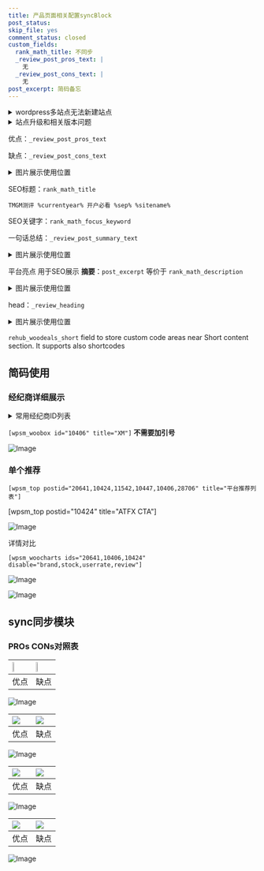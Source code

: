 ```yaml
---
title: 产品页面相关配置syncBlock
post_status: 
skip_file: yes
comment_status: closed
custom_fields:
  rank_math_title: 不同步
  _review_post_pros_text: |
    无
  _review_post_cons_text: |
    无
post_excerpt: 简码备忘
---
```

<details><summary>wordpress多站点无法新建站点</summary>

<li>和报错需要清理cookies一样的原因</li>
<li>wp-config.php里面<code>define( 'SUBDOMAIN_INSTALL', false );//子域名安装</code></li>
<li>新建子站点是用<code>define( 'SUBDOMAIN_INSTALL', true);//子域名安装</code> 完成以后，改成<code>false</code></li>
</details>

<details><summary>站点升级和相关版本问题</summary>

<p>wordpress：5.9.9
woocommerce：7.5.1
出现问题的地方：主题选项里面>><strong>Product layout >>compact style</strong></p>
<p>如何出现没有用过的字段 导致无法保存。先导出配置 然后进行修改，后面再次恢复即可。</p>
<p>出现部分字段无法显示时，需要返回默认布局后，对产品进行保存就好了。</p>
<p></p>
</details>

优点：`_review_post_pros_text`

缺点：`_review_post_cons_text`

<details><summary>图片展示使用位置</summary>

<img src="https://prod-files-secure.s3.us-west-2.amazonaws.com/39ed1227-6d7d-4570-be36-9ccd4a2c4241/f51d3d83-55d4-4bdf-9604-f37ec77ab556/Untitled.png?X-Amz-Algorithm=AWS4-HMAC-SHA256&X-Amz-Content-Sha256=UNSIGNED-PAYLOAD&X-Amz-Credential=ASIAZI2LB466YPDTD344%2F20250208%2Fus-west-2%2Fs3%2Faws4_request&X-Amz-Date=20250208T045517Z&X-Amz-Expires=3600&X-Amz-Security-Token=IQoJb3JpZ2luX2VjEGwaCXVzLXdlc3QtMiJHMEUCIQDIMGdPVryA5bzqgmV3Wa2dmH%2FhANgi%2BwO8SzOSR2r7uQIgUE2q%2FljI3OfXs0pyRhMcFZKJXBK8rO45ap6ev%2Fi2gvsqiAQIhf%2F%2F%2F%2F%2F%2F%2F%2F%2F%2FARAAGgw2Mzc0MjMxODM4MDUiDFH2L9J7M20jg97tUyrcA6cWxjx2yZbvID%2BxKJ%2BJb8KD4LGdyJKccyC%2B%2FXv%2BzCrC2MvYdZu0zRBGemvLflk1nP%2Fd7IAa2Wh0565FJXnO9y5itptIRbLd%2FL6TRGHu%2BGd33utW0WRCDJpI%2B%2FR%2BZp9X3nLzWerCUn7jLU8n89oHi%2BxFIinJbaE%2Bbcwjk5UB7txqy59BXxV%2FKlO9JvQmsOQUhETzVBNm1cxrhIbvD3Omdq6yEvylvlCmZMNM160LMWUP6ScK0RQz%2Bu0KP4idOdGhCJBobakq88HaB3CfON6MpBSXRJAss3c9hgw5g6e24voLBs%2FwjSJV90w9r7xolNYkrhr5xSHAovVHIl%2FshXe%2BoVJdndAZfR1%2Fdn1ikaE6SldU1qmMnn19TQmUUUlsKzLeMrWnXsSFS%2B5n4Cv2lU7ld5Ylhg4H%2Fb15Y4EWFC2gvlUJtI67d%2Fhrmt5hxNf2jXcKy3s1GtTvXbKaGS%2FA8%2Bost5Nt%2FthWxcrKAUUX7wbNaS6W9B6AfTQVnb%2BaQbOcS2ncNNIpdJzKqJCiCT2LCTJ8B6ya8pyVMPWtS62%2FaYjJQwnjy%2B8lZcLJBbC%2Fy4T4uYbSex8S6dLpt4DO7yZJY0gMNiSxgaOBkz3D5Dnx9rSMh6pj9eFflJCpE52%2B8hoOMJGym70GOqUBETh4Xu24Ipjc3YKRyC6DfxndXNKNokWCI8nhNbu25yO58NbnGtRtpNVujSHvE59%2F94x8ynLbt9%2BWHLBHQQwbmE1iv934rprZagXyDVhlAfalbxrTayTBcPPcgA4FiqYdqD1QyshtqL3rKPA%2F%2FUaSorf%2B8KLCmMSazT6Cor0iy9bfkGie7PzFsHODBJoQMSbH6xs6pF3V0bphg1mM7NMzMoON7kfC&X-Amz-Signature=d033c36ee75b6dc1f9e312b4d3bcab1b6f798c0c56f111dc6ca935ae436183a4&X-Amz-SignedHeaders=host&x-id=GetObject" alt="Image">
</details>

SEO标题：`rank_math_title`

`TMGM测评 %currentyear% 开户必看 %sep% %sitename%`

SEO关键字：`rank_math_focus_keyword`

一句话总结：`_review_post_summary_text`

<details><summary>图片展示使用位置</summary>

<img src="https://prod-files-secure.s3.us-west-2.amazonaws.com/39ed1227-6d7d-4570-be36-9ccd4a2c4241/4b96a922-296c-4f4e-8630-d1c870cbce01/Untitled.png?X-Amz-Algorithm=AWS4-HMAC-SHA256&X-Amz-Content-Sha256=UNSIGNED-PAYLOAD&X-Amz-Credential=ASIAZI2LB466U57THKAO%2F20250208%2Fus-west-2%2Fs3%2Faws4_request&X-Amz-Date=20250208T045517Z&X-Amz-Expires=3600&X-Amz-Security-Token=IQoJb3JpZ2luX2VjEGwaCXVzLXdlc3QtMiJHMEUCIAEtwbkCZyu9R8OG9rs4q%2BxbtY1e%2F2ofX3sO%2B0CRd4TUAiEAwSUZTXXKNKOZXEr7gsX301reyIHP5z4OcnCoHfgP5LYqiAQIhf%2F%2F%2F%2F%2F%2F%2F%2F%2F%2FARAAGgw2Mzc0MjMxODM4MDUiDMDMeygTcmNMV2uO8ircA7TfUPQkRfYaA1WpAf33dgiELzHxcFhGhc50O7HslqYNRHebKJwnV4zTZOAqIrA8VcBaRfYsQNWCioNUq9PI6MIjNXBqGmS9mAcUzrQ9cI8yaK8zq6HFGnYRiXeJCaTO7R3uplY8Y0976XapsW2m0z12ErKVbWAxbiT8%2B1c3hiASFAKtz8464yo%2B8Gfh87Tbk60awAjwp8hgJlb5QfIJnL%2FbODZRd%2BcbOD5T%2FQQVmAnQXhwB7C%2FgU3w%2BT9xfRNhMha3e73WOc8mH4Cv4juF%2BkFnlt0ZIm83MIaGO6vosS%2FleIuc0IQpxR3xPVu70jHStZtrpXMjTTwTKYXiyrvWchRBfBITWGPlcGOywy3%2BLjuwvt8Og3Jg6AzkiYTbPMIUHWrbEKbdJ6Z7EXZCzE14WafEXkj%2F2NaxGBgKXv45O1P6iRAVvb8Kwy8EzuGwDQFdjI7XZVqcIMFnYr3cVfWX3TydBsBtE3q%2FsyL8zr29KDYmzoalvdxdTxYm4vyNm9zuQ0MfXYOdTpAE7H3becpwhsBKUV0MiErKqToccUDDsFmZVuzlldDjQqmCRGc0MHbrxrp5ccFQZS4ukJDFtgxDTF%2BnNbdVZbBg6Xt9JW8YHtE%2BGVLF6PG1aWhXKszKEMNCym70GOqUBl2EuQAauZj1vpAPw7zpkIA1XwqXJph8bpABJgNWkomC8CCaD%2Fk3IcEkFE433%2BcNuXBRonPJVcTYcCtwn8GEmil7FfTKxufDZCjFRYLs6COt60zTWfQ2JhLgPp3SQcX2Co9TvZ1gDYAEBMSIuWsnrzzReBMYDVs6bGEHw4AEQbLgN1D3p9j%2FueYPv7wWUO5sjKNXMBqISsyeZrFe8ui8Tzlu0ycg5&X-Amz-Signature=14123ab731195be8d4e9f0e246cccf5d64ac7bcb9420be5835783d84a75f1004&X-Amz-SignedHeaders=host&x-id=GetObject" alt="Image">
</details>

平台亮点 用于SEO展示 **摘要**：`post_excerpt`  等价于 `rank_math_description`

<details><summary>图片展示使用位置</summary>

<img src="https://prod-files-secure.s3.us-west-2.amazonaws.com/39ed1227-6d7d-4570-be36-9ccd4a2c4241/1ee11f63-b60a-4dfe-a7a7-d58ff23b5d88/Untitled.png?X-Amz-Algorithm=AWS4-HMAC-SHA256&X-Amz-Content-Sha256=UNSIGNED-PAYLOAD&X-Amz-Credential=ASIAZI2LB466ZP2VNA55%2F20250208%2Fus-west-2%2Fs3%2Faws4_request&X-Amz-Date=20250208T045518Z&X-Amz-Expires=3600&X-Amz-Security-Token=IQoJb3JpZ2luX2VjEGwaCXVzLXdlc3QtMiJIMEYCIQCmmG%2FvrSR7dUE3zvxUkl2fj8d5t2JdecMMTjTEnREBgQIhAJetys%2Flg1V60TLxxbaCBDZF9My6XgBvtQUV8EQWTbY1KogECIX%2F%2F%2F%2F%2F%2F%2F%2F%2F%2FwEQABoMNjM3NDIzMTgzODA1IgxWWvIYyOHWRgTmNssq3APDMQDbox4j6mSFrIGVpAs6x4Ogem5w8aEHBjiUkCSyYZ%2FydssGPqoanAReCbxheWIqHn42dTmxQmNg4b%2BqmO9kkJdQVor1%2BrfsTM0E6zR8yLWsLqP7xjycx%2Fkssq%2BEaodJxdbkad1rh6PxVXsgur0ycy97T7vEe64g1V%2FgzI%2BQ7bQKdh5UIqyzItp2rhUzF9OeNYnr6wFCkPkYKUcUiECEsKmkNbpiDtc0JTzQ1eBEfRAspMcGsqdmQtWr2OQajde6yUB%2BmIRgCFn7KLOh5E1EqXfNO8GSnL1boPRLKDnY5LkZjL021CI9haHGVyaiQ8D8A1A6m6gATXN8tRPtJBAT%2B3UdZPJsYUFuddTv%2BuFiBKIVn1QeV9WR4kbkwvEhhy6tFGRE7znoQIOOOQsKv7Vb4kpIOsnzAMTsMl4CYlI7aEuspxmjQ7o3Vb2gajVqq1j5T6H94xK%2FebF8H3YktjevHKRYeUSgNPdz%2BhurqQdNHzim83C5JoCf%2Bc3v3NzH7ECtgTA6BL6NPAn0mOF09Mt7Vy49gjpd5LpTjoIhqWDQjz9g7n6%2FP6JHKDcOPQg9D1vFaWfm%2B9mOGLor0RCtxknMvqG0p23%2BAhXGZNPyedqBTSQVDe2P%2BtlC%2BodNQjCRspu9BjqkAQjftrXNh54S7tna0nCkeECewOhZiOnkzWQUa489ocMxvwq5pM%2Fqfpi9clhxHvCFggKp6EitmfRUL0FcyS%2BO%2FRNSrASwwDdBAp%2B3aSh%2BpL%2FAEgkBO%2BiP1E%2BiAWifjQKWMdALxA0gYvOYqo3Ch16aUfM%2FvqMcXh52QzBqvuCoAl1oMIBlFW2rzD0QnRxxaU39oKZtvAOcOoHibQY4llV8mgrAfsfU&X-Amz-Signature=74f259ba01b8d5ac96ce37de109e40932da227ea5872e2dfce1f49195352fe40&X-Amz-SignedHeaders=host&x-id=GetObject" alt="Image">
<img src="https://prod-files-secure.s3.us-west-2.amazonaws.com/39ed1227-6d7d-4570-be36-9ccd4a2c4241/ad4118b5-78d8-4fbe-801e-3b29b5d99c01/Untitled.png?X-Amz-Algorithm=AWS4-HMAC-SHA256&X-Amz-Content-Sha256=UNSIGNED-PAYLOAD&X-Amz-Credential=ASIAZI2LB466ZP2VNA55%2F20250208%2Fus-west-2%2Fs3%2Faws4_request&X-Amz-Date=20250208T045518Z&X-Amz-Expires=3600&X-Amz-Security-Token=IQoJb3JpZ2luX2VjEGwaCXVzLXdlc3QtMiJIMEYCIQCmmG%2FvrSR7dUE3zvxUkl2fj8d5t2JdecMMTjTEnREBgQIhAJetys%2Flg1V60TLxxbaCBDZF9My6XgBvtQUV8EQWTbY1KogECIX%2F%2F%2F%2F%2F%2F%2F%2F%2F%2FwEQABoMNjM3NDIzMTgzODA1IgxWWvIYyOHWRgTmNssq3APDMQDbox4j6mSFrIGVpAs6x4Ogem5w8aEHBjiUkCSyYZ%2FydssGPqoanAReCbxheWIqHn42dTmxQmNg4b%2BqmO9kkJdQVor1%2BrfsTM0E6zR8yLWsLqP7xjycx%2Fkssq%2BEaodJxdbkad1rh6PxVXsgur0ycy97T7vEe64g1V%2FgzI%2BQ7bQKdh5UIqyzItp2rhUzF9OeNYnr6wFCkPkYKUcUiECEsKmkNbpiDtc0JTzQ1eBEfRAspMcGsqdmQtWr2OQajde6yUB%2BmIRgCFn7KLOh5E1EqXfNO8GSnL1boPRLKDnY5LkZjL021CI9haHGVyaiQ8D8A1A6m6gATXN8tRPtJBAT%2B3UdZPJsYUFuddTv%2BuFiBKIVn1QeV9WR4kbkwvEhhy6tFGRE7znoQIOOOQsKv7Vb4kpIOsnzAMTsMl4CYlI7aEuspxmjQ7o3Vb2gajVqq1j5T6H94xK%2FebF8H3YktjevHKRYeUSgNPdz%2BhurqQdNHzim83C5JoCf%2Bc3v3NzH7ECtgTA6BL6NPAn0mOF09Mt7Vy49gjpd5LpTjoIhqWDQjz9g7n6%2FP6JHKDcOPQg9D1vFaWfm%2B9mOGLor0RCtxknMvqG0p23%2BAhXGZNPyedqBTSQVDe2P%2BtlC%2BodNQjCRspu9BjqkAQjftrXNh54S7tna0nCkeECewOhZiOnkzWQUa489ocMxvwq5pM%2Fqfpi9clhxHvCFggKp6EitmfRUL0FcyS%2BO%2FRNSrASwwDdBAp%2B3aSh%2BpL%2FAEgkBO%2BiP1E%2BiAWifjQKWMdALxA0gYvOYqo3Ch16aUfM%2FvqMcXh52QzBqvuCoAl1oMIBlFW2rzD0QnRxxaU39oKZtvAOcOoHibQY4llV8mgrAfsfU&X-Amz-Signature=e5eddca3fabdb56f441985078cf9d1b89b6e50fc0ba732bf00a98a9d1a406b83&X-Amz-SignedHeaders=host&x-id=GetObject" alt="Image">
<img src="https://prod-files-secure.s3.us-west-2.amazonaws.com/39ed1227-6d7d-4570-be36-9ccd4a2c4241/a38cf7c9-a79c-4b64-9e94-13589fe0758b/Untitled.png?X-Amz-Algorithm=AWS4-HMAC-SHA256&X-Amz-Content-Sha256=UNSIGNED-PAYLOAD&X-Amz-Credential=ASIAZI2LB466ZP2VNA55%2F20250208%2Fus-west-2%2Fs3%2Faws4_request&X-Amz-Date=20250208T045518Z&X-Amz-Expires=3600&X-Amz-Security-Token=IQoJb3JpZ2luX2VjEGwaCXVzLXdlc3QtMiJIMEYCIQCmmG%2FvrSR7dUE3zvxUkl2fj8d5t2JdecMMTjTEnREBgQIhAJetys%2Flg1V60TLxxbaCBDZF9My6XgBvtQUV8EQWTbY1KogECIX%2F%2F%2F%2F%2F%2F%2F%2F%2F%2FwEQABoMNjM3NDIzMTgzODA1IgxWWvIYyOHWRgTmNssq3APDMQDbox4j6mSFrIGVpAs6x4Ogem5w8aEHBjiUkCSyYZ%2FydssGPqoanAReCbxheWIqHn42dTmxQmNg4b%2BqmO9kkJdQVor1%2BrfsTM0E6zR8yLWsLqP7xjycx%2Fkssq%2BEaodJxdbkad1rh6PxVXsgur0ycy97T7vEe64g1V%2FgzI%2BQ7bQKdh5UIqyzItp2rhUzF9OeNYnr6wFCkPkYKUcUiECEsKmkNbpiDtc0JTzQ1eBEfRAspMcGsqdmQtWr2OQajde6yUB%2BmIRgCFn7KLOh5E1EqXfNO8GSnL1boPRLKDnY5LkZjL021CI9haHGVyaiQ8D8A1A6m6gATXN8tRPtJBAT%2B3UdZPJsYUFuddTv%2BuFiBKIVn1QeV9WR4kbkwvEhhy6tFGRE7znoQIOOOQsKv7Vb4kpIOsnzAMTsMl4CYlI7aEuspxmjQ7o3Vb2gajVqq1j5T6H94xK%2FebF8H3YktjevHKRYeUSgNPdz%2BhurqQdNHzim83C5JoCf%2Bc3v3NzH7ECtgTA6BL6NPAn0mOF09Mt7Vy49gjpd5LpTjoIhqWDQjz9g7n6%2FP6JHKDcOPQg9D1vFaWfm%2B9mOGLor0RCtxknMvqG0p23%2BAhXGZNPyedqBTSQVDe2P%2BtlC%2BodNQjCRspu9BjqkAQjftrXNh54S7tna0nCkeECewOhZiOnkzWQUa489ocMxvwq5pM%2Fqfpi9clhxHvCFggKp6EitmfRUL0FcyS%2BO%2FRNSrASwwDdBAp%2B3aSh%2BpL%2FAEgkBO%2BiP1E%2BiAWifjQKWMdALxA0gYvOYqo3Ch16aUfM%2FvqMcXh52QzBqvuCoAl1oMIBlFW2rzD0QnRxxaU39oKZtvAOcOoHibQY4llV8mgrAfsfU&X-Amz-Signature=1bcd6fab76266a2f23dfee9999c93d0c07a037a3db31c9d627b3e62e277a5390&X-Amz-SignedHeaders=host&x-id=GetObject" alt="Image">
<img src="https://prod-files-secure.s3.us-west-2.amazonaws.com/39ed1227-6d7d-4570-be36-9ccd4a2c4241/7da6fc1e-d2ac-42ae-8c75-cb5749aa18f6/Untitled.png?X-Amz-Algorithm=AWS4-HMAC-SHA256&X-Amz-Content-Sha256=UNSIGNED-PAYLOAD&X-Amz-Credential=ASIAZI2LB466ZP2VNA55%2F20250208%2Fus-west-2%2Fs3%2Faws4_request&X-Amz-Date=20250208T045518Z&X-Amz-Expires=3600&X-Amz-Security-Token=IQoJb3JpZ2luX2VjEGwaCXVzLXdlc3QtMiJIMEYCIQCmmG%2FvrSR7dUE3zvxUkl2fj8d5t2JdecMMTjTEnREBgQIhAJetys%2Flg1V60TLxxbaCBDZF9My6XgBvtQUV8EQWTbY1KogECIX%2F%2F%2F%2F%2F%2F%2F%2F%2F%2FwEQABoMNjM3NDIzMTgzODA1IgxWWvIYyOHWRgTmNssq3APDMQDbox4j6mSFrIGVpAs6x4Ogem5w8aEHBjiUkCSyYZ%2FydssGPqoanAReCbxheWIqHn42dTmxQmNg4b%2BqmO9kkJdQVor1%2BrfsTM0E6zR8yLWsLqP7xjycx%2Fkssq%2BEaodJxdbkad1rh6PxVXsgur0ycy97T7vEe64g1V%2FgzI%2BQ7bQKdh5UIqyzItp2rhUzF9OeNYnr6wFCkPkYKUcUiECEsKmkNbpiDtc0JTzQ1eBEfRAspMcGsqdmQtWr2OQajde6yUB%2BmIRgCFn7KLOh5E1EqXfNO8GSnL1boPRLKDnY5LkZjL021CI9haHGVyaiQ8D8A1A6m6gATXN8tRPtJBAT%2B3UdZPJsYUFuddTv%2BuFiBKIVn1QeV9WR4kbkwvEhhy6tFGRE7znoQIOOOQsKv7Vb4kpIOsnzAMTsMl4CYlI7aEuspxmjQ7o3Vb2gajVqq1j5T6H94xK%2FebF8H3YktjevHKRYeUSgNPdz%2BhurqQdNHzim83C5JoCf%2Bc3v3NzH7ECtgTA6BL6NPAn0mOF09Mt7Vy49gjpd5LpTjoIhqWDQjz9g7n6%2FP6JHKDcOPQg9D1vFaWfm%2B9mOGLor0RCtxknMvqG0p23%2BAhXGZNPyedqBTSQVDe2P%2BtlC%2BodNQjCRspu9BjqkAQjftrXNh54S7tna0nCkeECewOhZiOnkzWQUa489ocMxvwq5pM%2Fqfpi9clhxHvCFggKp6EitmfRUL0FcyS%2BO%2FRNSrASwwDdBAp%2B3aSh%2BpL%2FAEgkBO%2BiP1E%2BiAWifjQKWMdALxA0gYvOYqo3Ch16aUfM%2FvqMcXh52QzBqvuCoAl1oMIBlFW2rzD0QnRxxaU39oKZtvAOcOoHibQY4llV8mgrAfsfU&X-Amz-Signature=a7e8faf4b6fd884f4a5f5d3388a49a4b4234c4c5352a7542cf6f1776539a3b64&X-Amz-SignedHeaders=host&x-id=GetObject" alt="Image">
<img src="https://prod-files-secure.s3.us-west-2.amazonaws.com/39ed1227-6d7d-4570-be36-9ccd4a2c4241/7e97f40a-eaee-47f5-b2f9-475f96808fa7/Untitled.png?X-Amz-Algorithm=AWS4-HMAC-SHA256&X-Amz-Content-Sha256=UNSIGNED-PAYLOAD&X-Amz-Credential=ASIAZI2LB466ZP2VNA55%2F20250208%2Fus-west-2%2Fs3%2Faws4_request&X-Amz-Date=20250208T045518Z&X-Amz-Expires=3600&X-Amz-Security-Token=IQoJb3JpZ2luX2VjEGwaCXVzLXdlc3QtMiJIMEYCIQCmmG%2FvrSR7dUE3zvxUkl2fj8d5t2JdecMMTjTEnREBgQIhAJetys%2Flg1V60TLxxbaCBDZF9My6XgBvtQUV8EQWTbY1KogECIX%2F%2F%2F%2F%2F%2F%2F%2F%2F%2FwEQABoMNjM3NDIzMTgzODA1IgxWWvIYyOHWRgTmNssq3APDMQDbox4j6mSFrIGVpAs6x4Ogem5w8aEHBjiUkCSyYZ%2FydssGPqoanAReCbxheWIqHn42dTmxQmNg4b%2BqmO9kkJdQVor1%2BrfsTM0E6zR8yLWsLqP7xjycx%2Fkssq%2BEaodJxdbkad1rh6PxVXsgur0ycy97T7vEe64g1V%2FgzI%2BQ7bQKdh5UIqyzItp2rhUzF9OeNYnr6wFCkPkYKUcUiECEsKmkNbpiDtc0JTzQ1eBEfRAspMcGsqdmQtWr2OQajde6yUB%2BmIRgCFn7KLOh5E1EqXfNO8GSnL1boPRLKDnY5LkZjL021CI9haHGVyaiQ8D8A1A6m6gATXN8tRPtJBAT%2B3UdZPJsYUFuddTv%2BuFiBKIVn1QeV9WR4kbkwvEhhy6tFGRE7znoQIOOOQsKv7Vb4kpIOsnzAMTsMl4CYlI7aEuspxmjQ7o3Vb2gajVqq1j5T6H94xK%2FebF8H3YktjevHKRYeUSgNPdz%2BhurqQdNHzim83C5JoCf%2Bc3v3NzH7ECtgTA6BL6NPAn0mOF09Mt7Vy49gjpd5LpTjoIhqWDQjz9g7n6%2FP6JHKDcOPQg9D1vFaWfm%2B9mOGLor0RCtxknMvqG0p23%2BAhXGZNPyedqBTSQVDe2P%2BtlC%2BodNQjCRspu9BjqkAQjftrXNh54S7tna0nCkeECewOhZiOnkzWQUa489ocMxvwq5pM%2Fqfpi9clhxHvCFggKp6EitmfRUL0FcyS%2BO%2FRNSrASwwDdBAp%2B3aSh%2BpL%2FAEgkBO%2BiP1E%2BiAWifjQKWMdALxA0gYvOYqo3Ch16aUfM%2FvqMcXh52QzBqvuCoAl1oMIBlFW2rzD0QnRxxaU39oKZtvAOcOoHibQY4llV8mgrAfsfU&X-Amz-Signature=1e35a70f879eec0ecaa3dbc9ae062570a5c66a86e230177641a7f1ffb7ee36b6&X-Amz-SignedHeaders=host&x-id=GetObject" alt="Image">
</details>

head：`_review_heading`

<details><summary>图片展示使用位置</summary>

<img src="https://prod-files-secure.s3.us-west-2.amazonaws.com/39ed1227-6d7d-4570-be36-9ccd4a2c4241/3a4650ad-9887-415c-889a-edd51fa54f27/Untitled.png?X-Amz-Algorithm=AWS4-HMAC-SHA256&X-Amz-Content-Sha256=UNSIGNED-PAYLOAD&X-Amz-Credential=ASIAZI2LB466QNZDSWFA%2F20250208%2Fus-west-2%2Fs3%2Faws4_request&X-Amz-Date=20250208T045518Z&X-Amz-Expires=3600&X-Amz-Security-Token=IQoJb3JpZ2luX2VjEGwaCXVzLXdlc3QtMiJIMEYCIQCdmLRfTLXSz%2BOxEwt6VxHhiMzkvtUfqU5M6MQhAlPeNAIhALSIEVssCh9cLTcp%2Fvb8CX%2FWryBrGLyi1J%2Bv1Zm6zpUIKogECIX%2F%2F%2F%2F%2F%2F%2F%2F%2F%2FwEQABoMNjM3NDIzMTgzODA1IgyxflyrOOw98l1xzYQq3AOC5yPPfbNe1hc%2Fp%2Bn36yM6qeWsNzI8qGizBDPu3WwpUOTBA4kAxyACAweF2873I8862gD2yHqr4jdsJsewoo4Ql2jIfavwhVrJWnjigIrBmujXYLBbG95%2B5%2B9m8zSvjWge8VmiGy59j0sXVw%2F%2B0xRtLIGPpOqCq3YhPxkY8dUGf53UQ62NKxKyI3Ma0BJWRH7ddzvIBs3II43NMM4aLVT9LIHrsDYKVFUDX%2B0lLPF0yMJ%2FxZB7qXyvGBhJgdIn959zoRYdeKSzLriwlghG0LAZGhEPfBvjbWCtwgCv4Sx6g2gqyKk81VAVo7O%2BFhNYXD%2B5MV55ym6H9gryFD%2B3wsbIPSmn20A05CgruJDTvtl0Ug5v%2B%2BYrSPJI1Xj8D3CF7S4jTenH5R0lZAOng3lCFQalRaoEu4rWvxk5jeKGCue4a0NsiiwkXAGGvfOSJ4CCxvC3%2FpoG1ptY51E1C%2BmW70JZbAxmgSswMsLbtvyInC8EiX6ZOTWwj9zSK6g0dFv62bzd8%2BITWQgDP9P9IqOdu5GCg0PpJSnzG2M%2BPyC7enwYQZFZ5q09foHg0Ko%2FH4sMN5ExBGBiKZUTM%2BtlhecFI2I5OEXnM0L%2FyAQC1IXzA8BCXtHAgJF%2FmGFYUUaMlTC9spu9BjqkAVxTRzafHzzKGVd6fyWfYiUIr6DR6qqim7%2FTh7ZY7IZeJ0w2DSxCVP%2BDGGXMVA93Ns832mn0AhtI1pbDQp2uWhAj5YarEyb4h3IOnsAOyiXsw8xx4ytZ3egwWIig4jsi23cb7ppp0VThGnmHu2vr9fi%2BCzTw%2FMzguAunmU1RG5XDdTlxtYfItl5xLGCdt9UKIxgkPksEQOD35fsoDphg9BCronrs&X-Amz-Signature=faf04fe94948d50f150053a83a370d589b32263e84090afa3ba544df51f271f2&X-Amz-SignedHeaders=host&x-id=GetObject" alt="Image">
</details>

`rehub_woodeals_short`	field to store custom code areas near Short content section. It supports also shortcodes



## 简码使用

### 经纪商详细展示

<details><summary>常用经纪商ID列表</summary>

<pre><code class="php">嘉盛 ===> 20641  [wpsm_woobox id="20641" title="嘉盛"]
易信easymarkets ===> 11542  [wpsm_woobox id="11542" title="易信easymarkets"]
ATFX外汇 ===> 10424  [wpsm_woobox id="10424" title="ATFX"]
XM ===> 10406  [wpsm_woobox id="10406" title="XM"]
TMGM ===> 29622  [wpsm_woobox id="29622" title="TMGM"]
HYCM ===> 10447  [wpsm_woobox id="10447" title="HYCM"]
fpmarkets澳福外汇 ===> 20639  [wpsm_woobox id="20639" title="fpmarkets澳福外汇"]</code></pre>
</details>

`[wpsm_woobox id="10406" title="XM"]` **不需要加引号**

![Image](https://prod-files-secure.s3.us-west-2.amazonaws.com/39ed1227-6d7d-4570-be36-9ccd4a2c4241/4f898f9d-0fa7-4e43-acd3-ac6bc7be575a/Untitled.png?X-Amz-Algorithm=AWS4-HMAC-SHA256&X-Amz-Content-Sha256=UNSIGNED-PAYLOAD&X-Amz-Credential=ASIAZI2LB466TNGWOKS6%2F20250208%2Fus-west-2%2Fs3%2Faws4_request&X-Amz-Date=20250208T045516Z&X-Amz-Expires=3600&X-Amz-Security-Token=IQoJb3JpZ2luX2VjEGwaCXVzLXdlc3QtMiJHMEUCIQCpZRHZ6samm3XKlBkSvd1m2FJGkDkT%2BYlKueFbueRPXAIgMa6giQL2YqjtOGjGe0H7acCfPbPnHpu5SWK5uprzQXIqiAQIhf%2F%2F%2F%2F%2F%2F%2F%2F%2F%2FARAAGgw2Mzc0MjMxODM4MDUiDFwAThzX8JohGdoL9CrcA7F94ENZAZh07vY302HtQKAqSE2ZHa9QcA9nhkcKSc3WMvDsTRUa%2B0BzL5FacmxxUQX%2BznsFOMo2xRhVoYEHZo6l1jrgOknyjcKA7ooDz%2FteeqbCRDfcqmoX4xH38C6wpdJ71z%2BrQ%2F%2BR9WRzxBv0Mq09BheeY4FaOS1xL8cZL2zSiOX0T9NXqVSedROsn5iwIYbmvOxnWdqkS74Ud1B9u5wWRma4bJR%2BePovtIZNTBwQF%2FEGUyTXyxrlNptOImA3eGfkFRB%2FEL36eSDRmUsku7KCcJeLhDmL2TWiKU36OZixIfNE72loDWI7s3DUCKEER5ygm1Nd2me9zxw1kMyvwZEdj3jWUdg2j%2BajeWzlMw71eTX78XEQppDwrFAiAebhpoi8AXoYYiodpNL2EmSGg9OIMqEd5KbzNpx7gAGV4enxv8g7GGtA%2FHnShWP3WyzjYaOVDQBdXw%2BhWyIwg5Pzwj%2FU7libnwNkE7RQtU2kVgscUmqWWmj7INfNHQRvgch18rwQRviF7vrJdMieqFR79ddE39OCIoYPfV5OOo8eumhk0R6ThTcKqCc3vDc378ewcpYeUBa4t2O3SkEfExRZ5%2FHLvmFkc0a7K%2F74BX67PMv2yCm7f1F26pOdhTFfMNaym70GOqUBf%2FUiVE3cxCVviRap7KD%2BfpVxP9NMWjreV%2Bqahh6oQpl9IVyq6n7GIqKK9KdzqQK66sPcxbylW3nIU%2Fn5F6tlMFBCclfwQFsOWA6sOZJU7wevFdHV7jLvg6Z6JTUiloL21GIIrWaasKF9RLPaXgLKO5Q8IgdLTd0sBIRzlkQY7yNnxMAGhu9Si8Yb5tPJT8lnr%2FBkUIKb2stLTzgpxye9xeHZdV5t&X-Amz-Signature=08a30d266521674f6399d622557447fc27f5a048bc6dfb68ace94f4ebc132925&X-Amz-SignedHeaders=host&x-id=GetObject)

### 单个推荐
`[wpsm_top postid="20641,10424,11542,10447,10406,28706" title="平台推荐列表"]`

[wpsm_top postid="10424" title="ATFX CTA"]

![Image](https://prod-files-secure.s3.us-west-2.amazonaws.com/39ed1227-6d7d-4570-be36-9ccd4a2c4241/5ac620dc-51a8-48b6-b55d-91f47299193c/Untitled.png?X-Amz-Algorithm=AWS4-HMAC-SHA256&X-Amz-Content-Sha256=UNSIGNED-PAYLOAD&X-Amz-Credential=ASIAZI2LB466TNGWOKS6%2F20250208%2Fus-west-2%2Fs3%2Faws4_request&X-Amz-Date=20250208T045516Z&X-Amz-Expires=3600&X-Amz-Security-Token=IQoJb3JpZ2luX2VjEGwaCXVzLXdlc3QtMiJHMEUCIQCpZRHZ6samm3XKlBkSvd1m2FJGkDkT%2BYlKueFbueRPXAIgMa6giQL2YqjtOGjGe0H7acCfPbPnHpu5SWK5uprzQXIqiAQIhf%2F%2F%2F%2F%2F%2F%2F%2F%2F%2FARAAGgw2Mzc0MjMxODM4MDUiDFwAThzX8JohGdoL9CrcA7F94ENZAZh07vY302HtQKAqSE2ZHa9QcA9nhkcKSc3WMvDsTRUa%2B0BzL5FacmxxUQX%2BznsFOMo2xRhVoYEHZo6l1jrgOknyjcKA7ooDz%2FteeqbCRDfcqmoX4xH38C6wpdJ71z%2BrQ%2F%2BR9WRzxBv0Mq09BheeY4FaOS1xL8cZL2zSiOX0T9NXqVSedROsn5iwIYbmvOxnWdqkS74Ud1B9u5wWRma4bJR%2BePovtIZNTBwQF%2FEGUyTXyxrlNptOImA3eGfkFRB%2FEL36eSDRmUsku7KCcJeLhDmL2TWiKU36OZixIfNE72loDWI7s3DUCKEER5ygm1Nd2me9zxw1kMyvwZEdj3jWUdg2j%2BajeWzlMw71eTX78XEQppDwrFAiAebhpoi8AXoYYiodpNL2EmSGg9OIMqEd5KbzNpx7gAGV4enxv8g7GGtA%2FHnShWP3WyzjYaOVDQBdXw%2BhWyIwg5Pzwj%2FU7libnwNkE7RQtU2kVgscUmqWWmj7INfNHQRvgch18rwQRviF7vrJdMieqFR79ddE39OCIoYPfV5OOo8eumhk0R6ThTcKqCc3vDc378ewcpYeUBa4t2O3SkEfExRZ5%2FHLvmFkc0a7K%2F74BX67PMv2yCm7f1F26pOdhTFfMNaym70GOqUBf%2FUiVE3cxCVviRap7KD%2BfpVxP9NMWjreV%2Bqahh6oQpl9IVyq6n7GIqKK9KdzqQK66sPcxbylW3nIU%2Fn5F6tlMFBCclfwQFsOWA6sOZJU7wevFdHV7jLvg6Z6JTUiloL21GIIrWaasKF9RLPaXgLKO5Q8IgdLTd0sBIRzlkQY7yNnxMAGhu9Si8Yb5tPJT8lnr%2FBkUIKb2stLTzgpxye9xeHZdV5t&X-Amz-Signature=2526d95ec96f89895395d16439d5e1566ebe0ecad0be5988f70fa0f95c8d1dd5&X-Amz-SignedHeaders=host&x-id=GetObject)

详情对比

`[wpsm_woocharts ids="20641,10406,10424" disable="brand,stock,userrate,review"]`

![Image](https://prod-files-secure.s3.us-west-2.amazonaws.com/39ed1227-6d7d-4570-be36-9ccd4a2c4241/bf3ba45f-b9f3-4295-8aef-b4a495fd25f4/Untitled.png?X-Amz-Algorithm=AWS4-HMAC-SHA256&X-Amz-Content-Sha256=UNSIGNED-PAYLOAD&X-Amz-Credential=ASIAZI2LB466TNGWOKS6%2F20250208%2Fus-west-2%2Fs3%2Faws4_request&X-Amz-Date=20250208T045516Z&X-Amz-Expires=3600&X-Amz-Security-Token=IQoJb3JpZ2luX2VjEGwaCXVzLXdlc3QtMiJHMEUCIQCpZRHZ6samm3XKlBkSvd1m2FJGkDkT%2BYlKueFbueRPXAIgMa6giQL2YqjtOGjGe0H7acCfPbPnHpu5SWK5uprzQXIqiAQIhf%2F%2F%2F%2F%2F%2F%2F%2F%2F%2FARAAGgw2Mzc0MjMxODM4MDUiDFwAThzX8JohGdoL9CrcA7F94ENZAZh07vY302HtQKAqSE2ZHa9QcA9nhkcKSc3WMvDsTRUa%2B0BzL5FacmxxUQX%2BznsFOMo2xRhVoYEHZo6l1jrgOknyjcKA7ooDz%2FteeqbCRDfcqmoX4xH38C6wpdJ71z%2BrQ%2F%2BR9WRzxBv0Mq09BheeY4FaOS1xL8cZL2zSiOX0T9NXqVSedROsn5iwIYbmvOxnWdqkS74Ud1B9u5wWRma4bJR%2BePovtIZNTBwQF%2FEGUyTXyxrlNptOImA3eGfkFRB%2FEL36eSDRmUsku7KCcJeLhDmL2TWiKU36OZixIfNE72loDWI7s3DUCKEER5ygm1Nd2me9zxw1kMyvwZEdj3jWUdg2j%2BajeWzlMw71eTX78XEQppDwrFAiAebhpoi8AXoYYiodpNL2EmSGg9OIMqEd5KbzNpx7gAGV4enxv8g7GGtA%2FHnShWP3WyzjYaOVDQBdXw%2BhWyIwg5Pzwj%2FU7libnwNkE7RQtU2kVgscUmqWWmj7INfNHQRvgch18rwQRviF7vrJdMieqFR79ddE39OCIoYPfV5OOo8eumhk0R6ThTcKqCc3vDc378ewcpYeUBa4t2O3SkEfExRZ5%2FHLvmFkc0a7K%2F74BX67PMv2yCm7f1F26pOdhTFfMNaym70GOqUBf%2FUiVE3cxCVviRap7KD%2BfpVxP9NMWjreV%2Bqahh6oQpl9IVyq6n7GIqKK9KdzqQK66sPcxbylW3nIU%2Fn5F6tlMFBCclfwQFsOWA6sOZJU7wevFdHV7jLvg6Z6JTUiloL21GIIrWaasKF9RLPaXgLKO5Q8IgdLTd0sBIRzlkQY7yNnxMAGhu9Si8Yb5tPJT8lnr%2FBkUIKb2stLTzgpxye9xeHZdV5t&X-Amz-Signature=1b3e03b01550782feca1aabb665691ce31ed1de73e0e8e553e829d931ae01c36&X-Amz-SignedHeaders=host&x-id=GetObject)

![Image](https://prod-files-secure.s3.us-west-2.amazonaws.com/39ed1227-6d7d-4570-be36-9ccd4a2c4241/30bc56ef-f383-4b48-9768-2ebc9e436ec0/Untitled.png?X-Amz-Algorithm=AWS4-HMAC-SHA256&X-Amz-Content-Sha256=UNSIGNED-PAYLOAD&X-Amz-Credential=ASIAZI2LB466TNGWOKS6%2F20250208%2Fus-west-2%2Fs3%2Faws4_request&X-Amz-Date=20250208T045516Z&X-Amz-Expires=3600&X-Amz-Security-Token=IQoJb3JpZ2luX2VjEGwaCXVzLXdlc3QtMiJHMEUCIQCpZRHZ6samm3XKlBkSvd1m2FJGkDkT%2BYlKueFbueRPXAIgMa6giQL2YqjtOGjGe0H7acCfPbPnHpu5SWK5uprzQXIqiAQIhf%2F%2F%2F%2F%2F%2F%2F%2F%2F%2FARAAGgw2Mzc0MjMxODM4MDUiDFwAThzX8JohGdoL9CrcA7F94ENZAZh07vY302HtQKAqSE2ZHa9QcA9nhkcKSc3WMvDsTRUa%2B0BzL5FacmxxUQX%2BznsFOMo2xRhVoYEHZo6l1jrgOknyjcKA7ooDz%2FteeqbCRDfcqmoX4xH38C6wpdJ71z%2BrQ%2F%2BR9WRzxBv0Mq09BheeY4FaOS1xL8cZL2zSiOX0T9NXqVSedROsn5iwIYbmvOxnWdqkS74Ud1B9u5wWRma4bJR%2BePovtIZNTBwQF%2FEGUyTXyxrlNptOImA3eGfkFRB%2FEL36eSDRmUsku7KCcJeLhDmL2TWiKU36OZixIfNE72loDWI7s3DUCKEER5ygm1Nd2me9zxw1kMyvwZEdj3jWUdg2j%2BajeWzlMw71eTX78XEQppDwrFAiAebhpoi8AXoYYiodpNL2EmSGg9OIMqEd5KbzNpx7gAGV4enxv8g7GGtA%2FHnShWP3WyzjYaOVDQBdXw%2BhWyIwg5Pzwj%2FU7libnwNkE7RQtU2kVgscUmqWWmj7INfNHQRvgch18rwQRviF7vrJdMieqFR79ddE39OCIoYPfV5OOo8eumhk0R6ThTcKqCc3vDc378ewcpYeUBa4t2O3SkEfExRZ5%2FHLvmFkc0a7K%2F74BX67PMv2yCm7f1F26pOdhTFfMNaym70GOqUBf%2FUiVE3cxCVviRap7KD%2BfpVxP9NMWjreV%2Bqahh6oQpl9IVyq6n7GIqKK9KdzqQK66sPcxbylW3nIU%2Fn5F6tlMFBCclfwQFsOWA6sOZJU7wevFdHV7jLvg6Z6JTUiloL21GIIrWaasKF9RLPaXgLKO5Q8IgdLTd0sBIRzlkQY7yNnxMAGhu9Si8Yb5tPJT8lnr%2FBkUIKb2stLTzgpxye9xeHZdV5t&X-Amz-Signature=2a972f74dd1c85526b59fc3683db0d642e2456720c1d3cebb6e33bcb0769661b&X-Amz-SignedHeaders=host&x-id=GetObject)

## sync同步模块

### PROs CONs对照表

| <img src="https://cdn.ifttt.fun/gh/jarlin8/OSS@main/icons/customize/pros.svg" height="auto" width="37.3%"> | <img src="https://cdn.ifttt.fun/gh/jarlin8/OSS@main/icons/customize/cons.svg" height="auto" width="28.8%"> |
| :--- | :--- |
| 优点 | 缺点 |

![Image](https://prod-files-secure.s3.us-west-2.amazonaws.com/39ed1227-6d7d-4570-be36-9ccd4a2c4241/8742b755-dfb5-4004-9a5f-d6e561664bd8/Untitled.png?X-Amz-Algorithm=AWS4-HMAC-SHA256&X-Amz-Content-Sha256=UNSIGNED-PAYLOAD&X-Amz-Credential=ASIAZI2LB466TNGWOKS6%2F20250208%2Fus-west-2%2Fs3%2Faws4_request&X-Amz-Date=20250208T045516Z&X-Amz-Expires=3600&X-Amz-Security-Token=IQoJb3JpZ2luX2VjEGwaCXVzLXdlc3QtMiJHMEUCIQCpZRHZ6samm3XKlBkSvd1m2FJGkDkT%2BYlKueFbueRPXAIgMa6giQL2YqjtOGjGe0H7acCfPbPnHpu5SWK5uprzQXIqiAQIhf%2F%2F%2F%2F%2F%2F%2F%2F%2F%2FARAAGgw2Mzc0MjMxODM4MDUiDFwAThzX8JohGdoL9CrcA7F94ENZAZh07vY302HtQKAqSE2ZHa9QcA9nhkcKSc3WMvDsTRUa%2B0BzL5FacmxxUQX%2BznsFOMo2xRhVoYEHZo6l1jrgOknyjcKA7ooDz%2FteeqbCRDfcqmoX4xH38C6wpdJ71z%2BrQ%2F%2BR9WRzxBv0Mq09BheeY4FaOS1xL8cZL2zSiOX0T9NXqVSedROsn5iwIYbmvOxnWdqkS74Ud1B9u5wWRma4bJR%2BePovtIZNTBwQF%2FEGUyTXyxrlNptOImA3eGfkFRB%2FEL36eSDRmUsku7KCcJeLhDmL2TWiKU36OZixIfNE72loDWI7s3DUCKEER5ygm1Nd2me9zxw1kMyvwZEdj3jWUdg2j%2BajeWzlMw71eTX78XEQppDwrFAiAebhpoi8AXoYYiodpNL2EmSGg9OIMqEd5KbzNpx7gAGV4enxv8g7GGtA%2FHnShWP3WyzjYaOVDQBdXw%2BhWyIwg5Pzwj%2FU7libnwNkE7RQtU2kVgscUmqWWmj7INfNHQRvgch18rwQRviF7vrJdMieqFR79ddE39OCIoYPfV5OOo8eumhk0R6ThTcKqCc3vDc378ewcpYeUBa4t2O3SkEfExRZ5%2FHLvmFkc0a7K%2F74BX67PMv2yCm7f1F26pOdhTFfMNaym70GOqUBf%2FUiVE3cxCVviRap7KD%2BfpVxP9NMWjreV%2Bqahh6oQpl9IVyq6n7GIqKK9KdzqQK66sPcxbylW3nIU%2Fn5F6tlMFBCclfwQFsOWA6sOZJU7wevFdHV7jLvg6Z6JTUiloL21GIIrWaasKF9RLPaXgLKO5Q8IgdLTd0sBIRzlkQY7yNnxMAGhu9Si8Yb5tPJT8lnr%2FBkUIKb2stLTzgpxye9xeHZdV5t&X-Amz-Signature=6befef0a706067d7ec771708e9f0a6a27ebf4cfc09b00b6c65cdb43da1511f14&X-Amz-SignedHeaders=host&x-id=GetObject)

| <img src="https://cdn.ifttt.fun/gh/jarlin8/OSS@main/icons/customize/pros1.svg" height="auto"> | <img src="https://cdn.ifttt.fun/gh/jarlin8/OSS@main/icons/customize/cons1.svg" height="auto"> |
| :--- | :--- |
| 优点 | 缺点 |

![Image](https://prod-files-secure.s3.us-west-2.amazonaws.com/39ed1227-6d7d-4570-be36-9ccd4a2c4241/806358f8-c9c4-4e17-bb35-c6c76a5397a5/Untitled.png?X-Amz-Algorithm=AWS4-HMAC-SHA256&X-Amz-Content-Sha256=UNSIGNED-PAYLOAD&X-Amz-Credential=ASIAZI2LB466TNGWOKS6%2F20250208%2Fus-west-2%2Fs3%2Faws4_request&X-Amz-Date=20250208T045516Z&X-Amz-Expires=3600&X-Amz-Security-Token=IQoJb3JpZ2luX2VjEGwaCXVzLXdlc3QtMiJHMEUCIQCpZRHZ6samm3XKlBkSvd1m2FJGkDkT%2BYlKueFbueRPXAIgMa6giQL2YqjtOGjGe0H7acCfPbPnHpu5SWK5uprzQXIqiAQIhf%2F%2F%2F%2F%2F%2F%2F%2F%2F%2FARAAGgw2Mzc0MjMxODM4MDUiDFwAThzX8JohGdoL9CrcA7F94ENZAZh07vY302HtQKAqSE2ZHa9QcA9nhkcKSc3WMvDsTRUa%2B0BzL5FacmxxUQX%2BznsFOMo2xRhVoYEHZo6l1jrgOknyjcKA7ooDz%2FteeqbCRDfcqmoX4xH38C6wpdJ71z%2BrQ%2F%2BR9WRzxBv0Mq09BheeY4FaOS1xL8cZL2zSiOX0T9NXqVSedROsn5iwIYbmvOxnWdqkS74Ud1B9u5wWRma4bJR%2BePovtIZNTBwQF%2FEGUyTXyxrlNptOImA3eGfkFRB%2FEL36eSDRmUsku7KCcJeLhDmL2TWiKU36OZixIfNE72loDWI7s3DUCKEER5ygm1Nd2me9zxw1kMyvwZEdj3jWUdg2j%2BajeWzlMw71eTX78XEQppDwrFAiAebhpoi8AXoYYiodpNL2EmSGg9OIMqEd5KbzNpx7gAGV4enxv8g7GGtA%2FHnShWP3WyzjYaOVDQBdXw%2BhWyIwg5Pzwj%2FU7libnwNkE7RQtU2kVgscUmqWWmj7INfNHQRvgch18rwQRviF7vrJdMieqFR79ddE39OCIoYPfV5OOo8eumhk0R6ThTcKqCc3vDc378ewcpYeUBa4t2O3SkEfExRZ5%2FHLvmFkc0a7K%2F74BX67PMv2yCm7f1F26pOdhTFfMNaym70GOqUBf%2FUiVE3cxCVviRap7KD%2BfpVxP9NMWjreV%2Bqahh6oQpl9IVyq6n7GIqKK9KdzqQK66sPcxbylW3nIU%2Fn5F6tlMFBCclfwQFsOWA6sOZJU7wevFdHV7jLvg6Z6JTUiloL21GIIrWaasKF9RLPaXgLKO5Q8IgdLTd0sBIRzlkQY7yNnxMAGhu9Si8Yb5tPJT8lnr%2FBkUIKb2stLTzgpxye9xeHZdV5t&X-Amz-Signature=cefc20f44eda47344ec88ccabd77cc1a6422aae41c87ec92571abab6d2073fb0&X-Amz-SignedHeaders=host&x-id=GetObject)

| <img src="https://cdn.ifttt.fun/gh/jarlin8/OSS@main/icons/customize/pros2.svg" height="auto"> | <img src="https://cdn.ifttt.fun/gh/jarlin8/OSS@main/icons/customize/cons2.svg" height="auto"> |
| :--- | :--- |
| 优点 | 缺点 |

![Image](https://prod-files-secure.s3.us-west-2.amazonaws.com/39ed1227-6d7d-4570-be36-9ccd4a2c4241/a9245ec9-70dd-4005-b534-0d54315fc5f3/Untitled.png?X-Amz-Algorithm=AWS4-HMAC-SHA256&X-Amz-Content-Sha256=UNSIGNED-PAYLOAD&X-Amz-Credential=ASIAZI2LB466TNGWOKS6%2F20250208%2Fus-west-2%2Fs3%2Faws4_request&X-Amz-Date=20250208T045516Z&X-Amz-Expires=3600&X-Amz-Security-Token=IQoJb3JpZ2luX2VjEGwaCXVzLXdlc3QtMiJHMEUCIQCpZRHZ6samm3XKlBkSvd1m2FJGkDkT%2BYlKueFbueRPXAIgMa6giQL2YqjtOGjGe0H7acCfPbPnHpu5SWK5uprzQXIqiAQIhf%2F%2F%2F%2F%2F%2F%2F%2F%2F%2FARAAGgw2Mzc0MjMxODM4MDUiDFwAThzX8JohGdoL9CrcA7F94ENZAZh07vY302HtQKAqSE2ZHa9QcA9nhkcKSc3WMvDsTRUa%2B0BzL5FacmxxUQX%2BznsFOMo2xRhVoYEHZo6l1jrgOknyjcKA7ooDz%2FteeqbCRDfcqmoX4xH38C6wpdJ71z%2BrQ%2F%2BR9WRzxBv0Mq09BheeY4FaOS1xL8cZL2zSiOX0T9NXqVSedROsn5iwIYbmvOxnWdqkS74Ud1B9u5wWRma4bJR%2BePovtIZNTBwQF%2FEGUyTXyxrlNptOImA3eGfkFRB%2FEL36eSDRmUsku7KCcJeLhDmL2TWiKU36OZixIfNE72loDWI7s3DUCKEER5ygm1Nd2me9zxw1kMyvwZEdj3jWUdg2j%2BajeWzlMw71eTX78XEQppDwrFAiAebhpoi8AXoYYiodpNL2EmSGg9OIMqEd5KbzNpx7gAGV4enxv8g7GGtA%2FHnShWP3WyzjYaOVDQBdXw%2BhWyIwg5Pzwj%2FU7libnwNkE7RQtU2kVgscUmqWWmj7INfNHQRvgch18rwQRviF7vrJdMieqFR79ddE39OCIoYPfV5OOo8eumhk0R6ThTcKqCc3vDc378ewcpYeUBa4t2O3SkEfExRZ5%2FHLvmFkc0a7K%2F74BX67PMv2yCm7f1F26pOdhTFfMNaym70GOqUBf%2FUiVE3cxCVviRap7KD%2BfpVxP9NMWjreV%2Bqahh6oQpl9IVyq6n7GIqKK9KdzqQK66sPcxbylW3nIU%2Fn5F6tlMFBCclfwQFsOWA6sOZJU7wevFdHV7jLvg6Z6JTUiloL21GIIrWaasKF9RLPaXgLKO5Q8IgdLTd0sBIRzlkQY7yNnxMAGhu9Si8Yb5tPJT8lnr%2FBkUIKb2stLTzgpxye9xeHZdV5t&X-Amz-Signature=439b96e04ef206117c284602fd1e7ecb12db6e766cf4fc8b41d60d4630c629ba&X-Amz-SignedHeaders=host&x-id=GetObject)

| <img src="https://cdn.ifttt.fun/gh/jarlin8/OSS@main/icons/customize/pros3.svg" height="auto"> | <img src="https://cdn.ifttt.fun/gh/jarlin8/OSS@main/icons/customize/cons3.svg" height="auto"> |
| :--- | :--- |
| 优点 | 缺点 |

![Image](https://prod-files-secure.s3.us-west-2.amazonaws.com/39ed1227-6d7d-4570-be36-9ccd4a2c4241/e1e580a2-2e5c-4780-9ff4-19c318fc2284/Untitled.png?X-Amz-Algorithm=AWS4-HMAC-SHA256&X-Amz-Content-Sha256=UNSIGNED-PAYLOAD&X-Amz-Credential=ASIAZI2LB466TNGWOKS6%2F20250208%2Fus-west-2%2Fs3%2Faws4_request&X-Amz-Date=20250208T045516Z&X-Amz-Expires=3600&X-Amz-Security-Token=IQoJb3JpZ2luX2VjEGwaCXVzLXdlc3QtMiJHMEUCIQCpZRHZ6samm3XKlBkSvd1m2FJGkDkT%2BYlKueFbueRPXAIgMa6giQL2YqjtOGjGe0H7acCfPbPnHpu5SWK5uprzQXIqiAQIhf%2F%2F%2F%2F%2F%2F%2F%2F%2F%2FARAAGgw2Mzc0MjMxODM4MDUiDFwAThzX8JohGdoL9CrcA7F94ENZAZh07vY302HtQKAqSE2ZHa9QcA9nhkcKSc3WMvDsTRUa%2B0BzL5FacmxxUQX%2BznsFOMo2xRhVoYEHZo6l1jrgOknyjcKA7ooDz%2FteeqbCRDfcqmoX4xH38C6wpdJ71z%2BrQ%2F%2BR9WRzxBv0Mq09BheeY4FaOS1xL8cZL2zSiOX0T9NXqVSedROsn5iwIYbmvOxnWdqkS74Ud1B9u5wWRma4bJR%2BePovtIZNTBwQF%2FEGUyTXyxrlNptOImA3eGfkFRB%2FEL36eSDRmUsku7KCcJeLhDmL2TWiKU36OZixIfNE72loDWI7s3DUCKEER5ygm1Nd2me9zxw1kMyvwZEdj3jWUdg2j%2BajeWzlMw71eTX78XEQppDwrFAiAebhpoi8AXoYYiodpNL2EmSGg9OIMqEd5KbzNpx7gAGV4enxv8g7GGtA%2FHnShWP3WyzjYaOVDQBdXw%2BhWyIwg5Pzwj%2FU7libnwNkE7RQtU2kVgscUmqWWmj7INfNHQRvgch18rwQRviF7vrJdMieqFR79ddE39OCIoYPfV5OOo8eumhk0R6ThTcKqCc3vDc378ewcpYeUBa4t2O3SkEfExRZ5%2FHLvmFkc0a7K%2F74BX67PMv2yCm7f1F26pOdhTFfMNaym70GOqUBf%2FUiVE3cxCVviRap7KD%2BfpVxP9NMWjreV%2Bqahh6oQpl9IVyq6n7GIqKK9KdzqQK66sPcxbylW3nIU%2Fn5F6tlMFBCclfwQFsOWA6sOZJU7wevFdHV7jLvg6Z6JTUiloL21GIIrWaasKF9RLPaXgLKO5Q8IgdLTd0sBIRzlkQY7yNnxMAGhu9Si8Yb5tPJT8lnr%2FBkUIKb2stLTzgpxye9xeHZdV5t&X-Amz-Signature=6d89f8376c688bf055e0774e9fdbfc197b703e795a482d96d2ca18946a522cab&X-Amz-SignedHeaders=host&x-id=GetObject)